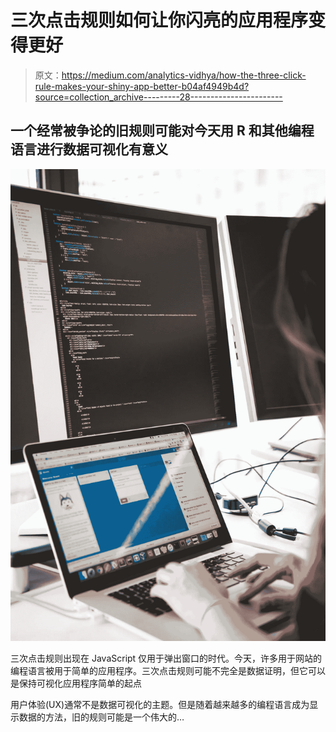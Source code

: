 # 三次点击规则如何让你闪亮的应用程序变得更好

> 原文：<https://medium.com/analytics-vidhya/how-the-three-click-rule-makes-your-shiny-app-better-b04af4949b4d?source=collection_archive---------28----------------------->

## 一个经常被争论的旧规则可能对今天用 R 和其他编程语言进行数据可视化有意义

![](img/70dc4ea02cfa5b515db61a6bbe912f01.png)

三次点击规则出现在 JavaScript 仅用于弹出窗口的时代。今天，许多用于网站的编程语言被用于简单的应用程序。三次点击规则可能不完全是数据证明，但它可以是保持可视化应用程序简单的起点

用户体验(UX)通常不是数据可视化的主题。但是随着越来越多的编程语言成为显示数据的方法，旧的规则可能是一个伟大的…